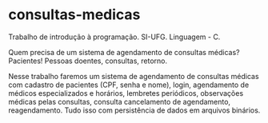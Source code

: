 # consultas-medicas
Trabalho de introdução à programação. SI-UFG.
Linguagem - C.

Quem precisa de um sistema de agendamento de consultas médicas? 
Pacientes! Pessoas doentes, consultas, retorno.

Nesse trabalho faremos um sistema de agendamento de consultas médicas com cadastro de pacientes (CPF, senha e nome),
login, agendamento de médicos especializados e horários, lembretes periódicos, observações médicas pelas consultas, consulta cancelamento de agendamento, reagendamento. Tudo isso com persistência de dados em arquivos binários.
